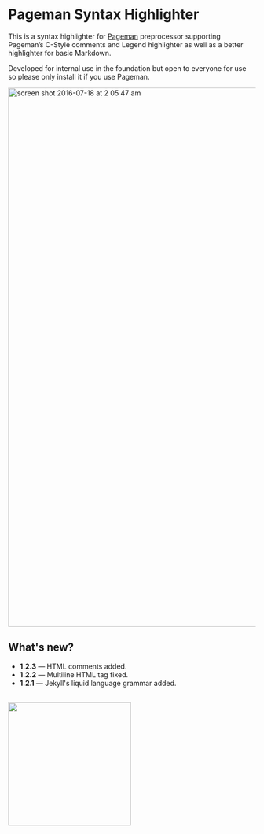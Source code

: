 # Pageman Syntax Highlighter
This is a syntax highlighter for [Pageman](https://github.com/karyfoundation/pageman) preprocessor supporting Pageman’s C-Style comments and Legend highlighter as well as a better highlighter for basic Markdown.

Developed for internal use in the foundation but open to everyone for use so please only install it if you use Pageman.

<img width="1095" alt="screen shot 2016-07-18 at 2 05 47 am" src="https://cloud.githubusercontent.com/assets/2157285/16903208/cc97586e-4c8c-11e6-8271-77b8d52d9660.png">

## What's new?
- **1.2.3** &mdash; HTML comments added.
- **1.2.2** &mdash; Multiline HTML tag fixed.
- **1.2.1** &mdash; Jekyll's liquid language grammar added.

<br />
<a href="http://www.karyfoundation.org/">
    <img src="http://www.karyfoundation.org/foundation/logo/github-full-horse.png" width="250"/>
</a>